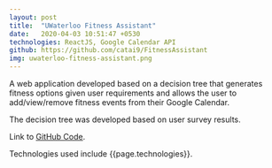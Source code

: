 ```yaml
---
layout: post
title:  "UWaterloo Fitness Assistant"
date:   2020-04-03 10:51:47 +0530
technologies: ReactJS, Google Calendar API
github: https://github.com/catai9/FitnessAssistant
img: uwaterloo-fitness-assistant.png
---
```


A web application developed based on a decision tree that generates fitness options given user requirements and allows the user to add/view/remove fitness events from their Google Calendar. 

The decision tree was developed based on user survey results.

Link to [GitHub Code]({{page.github}}).

Technologies used include {{page.technologies}}. 